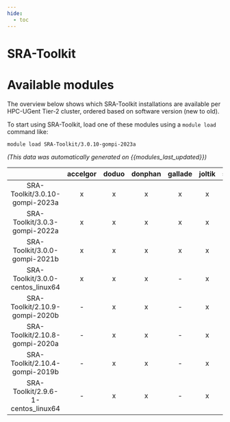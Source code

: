 ```yaml
---
hide:
  - toc
---
```


SRA-Toolkit
===========

# Available modules


The overview below shows which SRA-Toolkit installations are available per HPC-UGent Tier-2 cluster, ordered based on software version (new to old).

To start using SRA-Toolkit, load one of these modules using a `module load` command like:

```shell
module load SRA-Toolkit/3.0.10-gompi-2023a
```

*(This data was automatically generated on {{modules_last_updated}})*  

| |accelgor|doduo|donphan|gallade|joltik|shinx|skitty|
| :---: | :---: | :---: | :---: | :---: | :---: | :---: | :---: |
|SRA-Toolkit/3.0.10-gompi-2023a|x|x|x|x|x|x|x|
|SRA-Toolkit/3.0.3-gompi-2022a|x|x|x|x|x|-|-|
|SRA-Toolkit/3.0.0-gompi-2021b|x|x|x|x|x|-|-|
|SRA-Toolkit/3.0.0-centos_linux64|x|x|x|-|x|-|-|
|SRA-Toolkit/2.10.9-gompi-2020b|-|x|x|-|x|-|-|
|SRA-Toolkit/2.10.8-gompi-2020a|-|x|x|-|x|-|-|
|SRA-Toolkit/2.10.4-gompi-2019b|-|x|x|-|x|-|-|
|SRA-Toolkit/2.9.6-1-centos_linux64|-|x|x|-|x|-|-|
